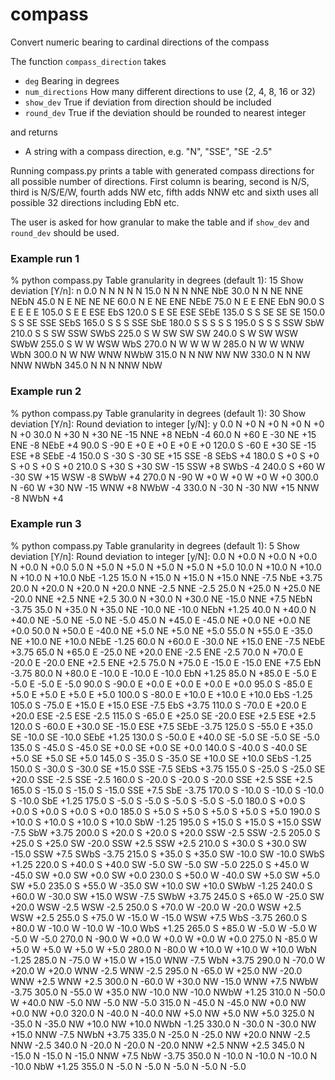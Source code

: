 # compass
Convert numeric bearing to cardinal directions of the compass


The function `compass_direction` takes
* `deg` Bearing in degrees
* `num_directions` How many different directions to use (2, 4, 8, 16 or 32)
* `show_dev` True if deviation from direction should be included
* `round_dev` True if the deviation should be rounded to nearest integer

and returns
* A string with a compass direction, e.g. "N", "SSE", "SE -2.5"



Running compass.py prints a table with generated compass directions for
all possible number of directions. First column is bearing, second is N/S,
third is N/S/E/W, fourth adds NW etc, fifth adds NNW etc and sixth uses
all possible 32 directions including EbN etc.

The user is asked for how granular to make the table and if `show_dev` and
`round_dev` should be used.



### Example run 1

% python compass.py
Table granularity in degrees (default 1): 15
Show deviation [Y/n]: n
0.0     N       N       N       N       N
15.0    N       N       N       NNE     NbE
30.0    N       N       NE      NNE     NEbN
45.0    N       E       NE      NE      NE
60.0    N       E       NE      ENE     NEbE
75.0    N       E       E       ENE     EbN
90.0    S       E       E       E       E
105.0   S       E       E       ESE     EbS
120.0   S       E       SE      ESE     SEbE
135.0   S       S       SE      SE      SE
150.0   S       S       SE      SSE     SEbS
165.0   S       S       S       SSE     SbE
180.0   S       S       S       S       S
195.0   S       S       S       SSW     SbW
210.0   S       S       SW      SSW     SWbS
225.0   S       W       SW      SW      SW
240.0   S       W       SW      WSW     SWbW
255.0   S       W       W       WSW     WbS
270.0   N       W       W       W       W
285.0   N       W       W       WNW     WbN
300.0   N       W       NW      WNW     NWbW
315.0   N       N       NW      NW      NW
330.0   N       N       NW      NNW     NWbN
345.0   N       N       N       NNW     NbW


### Example run 2

% python compass.py
Table granularity in degrees (default 1): 30
Show deviation [Y/n]:
Round deviation to integer [y/N]: y
0.0     N +0    N +0    N +0    N +0    N +0
30.0    N +30   N +30   NE -15  NNE +8  NEbN -4
60.0    N +60   E -30   NE +15  ENE -8  NEbE +4
90.0    S -90   E +0    E +0    E +0    E +0
120.0   S -60   E +30   SE -15  ESE +8  SEbE -4
150.0   S -30   S -30   SE +15  SSE -8  SEbS +4
180.0   S +0    S +0    S +0    S +0    S +0
210.0   S +30   S +30   SW -15  SSW +8  SWbS -4
240.0   S +60   W -30   SW +15  WSW -8  SWbW +4
270.0   N -90   W +0    W +0    W +0    W +0
300.0   N -60   W +30   NW -15  WNW +8  NWbW -4
330.0   N -30   N -30   NW +15  NNW -8  NWbN +4


### Example run 3

% python compass.py
Table granularity in degrees (default 1): 5
Show deviation [Y/n]:
Round deviation to integer [y/N]:
0.0     N +0.0  N +0.0  N +0.0  N +0.0  N +0.0
5.0     N +5.0  N +5.0  N +5.0  N +5.0  N +5.0
10.0    N +10.0 N +10.0 N +10.0 N +10.0 NbE -1.25
15.0    N +15.0 N +15.0 N +15.0 NNE -7.5        NbE +3.75
20.0    N +20.0 N +20.0 N +20.0 NNE -2.5        NNE -2.5
25.0    N +25.0 N +25.0 NE -20.0        NNE +2.5        NNE +2.5
30.0    N +30.0 N +30.0 NE -15.0        NNE +7.5        NEbN -3.75
35.0    N +35.0 N +35.0 NE -10.0        NE -10.0        NEbN +1.25
40.0    N +40.0 N +40.0 NE -5.0 NE -5.0 NE -5.0
45.0    N +45.0 E -45.0 NE +0.0 NE +0.0 NE +0.0
50.0    N +50.0 E -40.0 NE +5.0 NE +5.0 NE +5.0
55.0    N +55.0 E -35.0 NE +10.0        NE +10.0        NEbE -1.25
60.0    N +60.0 E -30.0 NE +15.0        ENE -7.5        NEbE +3.75
65.0    N +65.0 E -25.0 NE +20.0        ENE -2.5        ENE -2.5
70.0    N +70.0 E -20.0 E -20.0 ENE +2.5        ENE +2.5
75.0    N +75.0 E -15.0 E -15.0 ENE +7.5        EbN -3.75
80.0    N +80.0 E -10.0 E -10.0 E -10.0 EbN +1.25
85.0    N +85.0 E -5.0  E -5.0  E -5.0  E -5.0
90.0    S -90.0 E +0.0  E +0.0  E +0.0  E +0.0
95.0    S -85.0 E +5.0  E +5.0  E +5.0  E +5.0
100.0   S -80.0 E +10.0 E +10.0 E +10.0 EbS -1.25
105.0   S -75.0 E +15.0 E +15.0 ESE -7.5        EbS +3.75
110.0   S -70.0 E +20.0 E +20.0 ESE -2.5        ESE -2.5
115.0   S -65.0 E +25.0 SE -20.0        ESE +2.5        ESE +2.5
120.0   S -60.0 E +30.0 SE -15.0        ESE +7.5        SEbE -3.75
125.0   S -55.0 E +35.0 SE -10.0        SE -10.0        SEbE +1.25
130.0   S -50.0 E +40.0 SE -5.0 SE -5.0 SE -5.0
135.0   S -45.0 S -45.0 SE +0.0 SE +0.0 SE +0.0
140.0   S -40.0 S -40.0 SE +5.0 SE +5.0 SE +5.0
145.0   S -35.0 S -35.0 SE +10.0        SE +10.0        SEbS -1.25
150.0   S -30.0 S -30.0 SE +15.0        SSE -7.5        SEbS +3.75
155.0   S -25.0 S -25.0 SE +20.0        SSE -2.5        SSE -2.5
160.0   S -20.0 S -20.0 S -20.0 SSE +2.5        SSE +2.5
165.0   S -15.0 S -15.0 S -15.0 SSE +7.5        SbE -3.75
170.0   S -10.0 S -10.0 S -10.0 S -10.0 SbE +1.25
175.0   S -5.0  S -5.0  S -5.0  S -5.0  S -5.0
180.0   S +0.0  S +0.0  S +0.0  S +0.0  S +0.0
185.0   S +5.0  S +5.0  S +5.0  S +5.0  S +5.0
190.0   S +10.0 S +10.0 S +10.0 S +10.0 SbW -1.25
195.0   S +15.0 S +15.0 S +15.0 SSW -7.5        SbW +3.75
200.0   S +20.0 S +20.0 S +20.0 SSW -2.5        SSW -2.5
205.0   S +25.0 S +25.0 SW -20.0        SSW +2.5        SSW +2.5
210.0   S +30.0 S +30.0 SW -15.0        SSW +7.5        SWbS -3.75
215.0   S +35.0 S +35.0 SW -10.0        SW -10.0        SWbS +1.25
220.0   S +40.0 S +40.0 SW -5.0 SW -5.0 SW -5.0
225.0   S +45.0 W -45.0 SW +0.0 SW +0.0 SW +0.0
230.0   S +50.0 W -40.0 SW +5.0 SW +5.0 SW +5.0
235.0   S +55.0 W -35.0 SW +10.0        SW +10.0        SWbW -1.25
240.0   S +60.0 W -30.0 SW +15.0        WSW -7.5        SWbW +3.75
245.0   S +65.0 W -25.0 SW +20.0        WSW -2.5        WSW -2.5
250.0   S +70.0 W -20.0 W -20.0 WSW +2.5        WSW +2.5
255.0   S +75.0 W -15.0 W -15.0 WSW +7.5        WbS -3.75
260.0   S +80.0 W -10.0 W -10.0 W -10.0 WbS +1.25
265.0   S +85.0 W -5.0  W -5.0  W -5.0  W -5.0
270.0   N -90.0 W +0.0  W +0.0  W +0.0  W +0.0
275.0   N -85.0 W +5.0  W +5.0  W +5.0  W +5.0
280.0   N -80.0 W +10.0 W +10.0 W +10.0 WbN -1.25
285.0   N -75.0 W +15.0 W +15.0 WNW -7.5        WbN +3.75
290.0   N -70.0 W +20.0 W +20.0 WNW -2.5        WNW -2.5
295.0   N -65.0 W +25.0 NW -20.0        WNW +2.5        WNW +2.5
300.0   N -60.0 W +30.0 NW -15.0        WNW +7.5        NWbW -3.75
305.0   N -55.0 W +35.0 NW -10.0        NW -10.0        NWbW +1.25
310.0   N -50.0 W +40.0 NW -5.0 NW -5.0 NW -5.0
315.0   N -45.0 N -45.0 NW +0.0 NW +0.0 NW +0.0
320.0   N -40.0 N -40.0 NW +5.0 NW +5.0 NW +5.0
325.0   N -35.0 N -35.0 NW +10.0        NW +10.0        NWbN -1.25
330.0   N -30.0 N -30.0 NW +15.0        NNW -7.5        NWbN +3.75
335.0   N -25.0 N -25.0 NW +20.0        NNW -2.5        NNW -2.5
340.0   N -20.0 N -20.0 N -20.0 NNW +2.5        NNW +2.5
345.0   N -15.0 N -15.0 N -15.0 NNW +7.5        NbW -3.75
350.0   N -10.0 N -10.0 N -10.0 N -10.0 NbW +1.25
355.0   N -5.0  N -5.0  N -5.0  N -5.0  N -5.0
